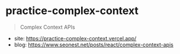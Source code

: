 # practice-complex-context

> Complex Context APIs

- site: https://practice-complex-context.vercel.app/
- blog: https://www.seonest.net/posts/react/complex-context-apis

